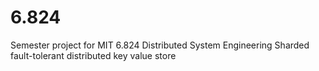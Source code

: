 # 6.824

Semester project for MIT 6.824 Distributed System Engineering
Sharded fault-tolerant distributed key value store
